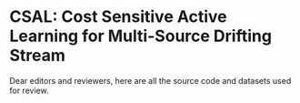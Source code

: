 # CSAL: Cost Sensitive Active Learning for Multi-Source Drifting Stream
Dear editors and reviewers, here are all the source code and datasets used for review.
